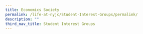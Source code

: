 ```yaml
---
title: Economics Society
permalink: /life-at-nyjc/Student-Interest-Groups/permalink/
description: ""
third_nav_title: Student Interest Groups
---
```

